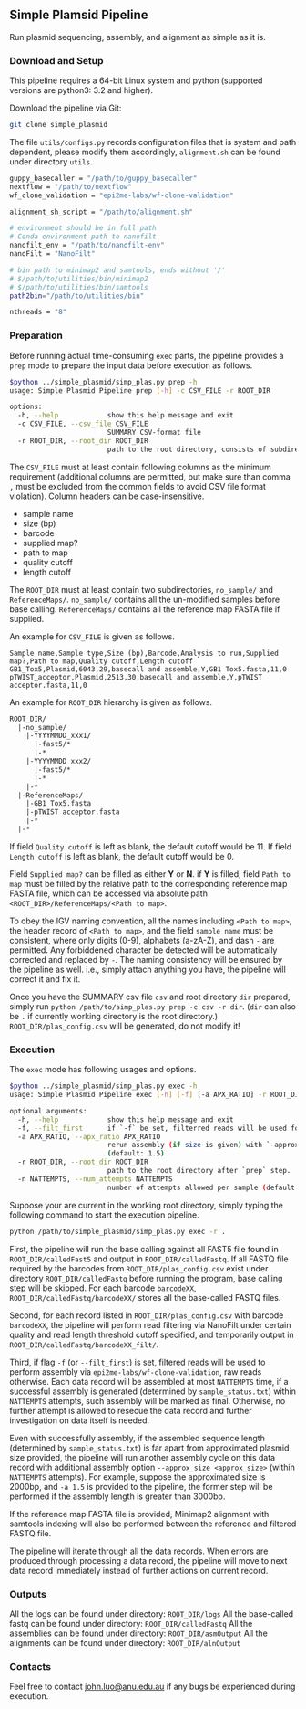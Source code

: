 ## Simple Plamsid Pipeline
Run plasmid sequencing, assembly, and alignment as simple as it is.

### Download and Setup
This pipeline requires a 64-bit Linux system and python (supported versions are python3: 3.2 and higher).

Download the pipeline via Git:
```bash
git clone simple_plasmid
``` 

The file `utils/configs.py` records configuration files that is system and path dependent, please modify them accordingly, `alignment.sh` can be found under directory `utils`.

```bash
guppy_basecaller = "/path/to/guppy_basecaller"
nextflow = "/path/to/nextflow"
wf_clone_validation = "epi2me-labs/wf-clone-validation"

alignment_sh_script = "/path/to/alignment.sh"

# environment should be in full path
# Conda environment path to nanofilt
nanofilt_env = "/path/to/nanofilt-env"
nanoFilt = "NanoFilt"

# bin path to minimap2 and samtools, ends without '/'
# $/path/to/utilities/bin/minimap2
# $/path/to/utilities/bin/samtools
path2bin="/path/to/utilities/bin"

nthreads = "8"
```

### Preparation
Before running actual time-consuming `exec` parts, the pipeline provides a `prep` mode to prepare the input data before execution as follows.
```bash
$python ../simple_plasmid/simp_plas.py prep -h
usage: Simple Plasmid Pipeline prep [-h] -c CSV_FILE -r ROOT_DIR

options:
  -h, --help            show this help message and exit
  -c CSV_FILE, --csv_file CSV_FILE
                        SUMMARY CSV-format file
  -r ROOT_DIR, --root_dir ROOT_DIR
                        path to the root directory, consists of subdirectories 1) no_sample and 2) ReferenceMaps.

```

The `CSV_FILE` must at least contain following columns as the minimum requirement (additional columns are permitted, but make sure than comma `,` must be excluded from the common fields to avoid CSV file format violation). Column headers can be case-insensitive.
* sample name
* size (bp)
* barcode
* supplied map?
* path to map
* quality cutoff
* length cutoff

The `ROOT_DIR` must at least contain two subdirectories, `no_sample/` and `ReferenceMaps/`. `no_sample/` contains all the un-modified samples before base calling. `ReferenceMaps/` contains all the reference map FASTA file if supplied.

An example for `CSV_FILE` is given as follows.
```csv
Sample name,Sample type,Size (bp),Barcode,Analysis to run,Supplied map?,Path to map,Quality cutoff,Length cutoff
GB1_Tox5,Plasmid,6043,29,basecall and assemble,Y,GB1 Tox5.fasta,11,0
pTWIST_acceptor,Plasmid,2513,30,basecall and assemble,Y,pTWIST acceptor.fasta,11,0
```

An example for `ROOT_DIR` hierarchy is given as follows.
```txt
ROOT_DIR/
  |-no_sample/
    |-YYYYMMDD_xxx1/
      |-fast5/*
      |-*
    |-YYYYMMDD_xxx2/
      |-fast5/*
      |-*
    |-*
  |-ReferenceMaps/
    |-GB1 Tox5.fasta
    |-pTWIST acceptor.fasta
    |-*
  |-*
```


If field `Quality cutoff` is left as blank, the default cutoff would be 11. If field `Length cutoff` is left as blank, the default cutoff would be 0.

Field `Supplied map?` can be filled as either **Y** or **N**. if **Y** is filled, field `Path to map` must be filled by the relative path to the corresponding reference map FASTA file, which can be accessed via absolute path `<ROOT_DIR>/ReferenceMaps/<Path to map>`.

To obey the IGV naming convention, all the names including `<Path to map>`, the header record of `<Path to map>`, and the field `sample name` must be consistent, where only digits (0-9), alphabets (a-zA-Z), and dash `-` are permitted. Any forbiddened character be detected will be automatically corrected and replaced by `-`. The naming consistency will be ensured by the pipeline as well. i.e., simply attach anything you have, the pipeline will correct it and fix it.

Once you have the SUMMARY csv file `csv` and root directory `dir` prepared, simply run `python /path/to/simp_plas.py prep -c csv -r dir`. (`dir` can also be `.` if currently working directory is the root directory.) `ROOT_DIR/plas_config.csv` will be generated, do not modify it!

### Execution
The `exec` mode has following usages and options.
```bash
$python ../simple_plasmid/simp_plas.py exec -h
usage: Simple Plasmid Pipeline exec [-h] [-f] [-a APX_RATIO] -r ROOT_DIR [-n NATTEMPTS]

optional arguments:
  -h, --help            show this help message and exit
  -f, --filt_first      if `-f` be set, filterred reads will be used for assembly, (default: False)
  -a APX_RATIO, --apx_ratio APX_RATIO
                        rerun assembly (if size is given) with `-approx_size` option when ratio between alen and size > apx_ratio.
                        (default: 1.5)
  -r ROOT_DIR, --root_dir ROOT_DIR
                        path to the root directory after `prep` step.
  -n NATTEMPTS, --num_attempts NATTEMPTS
                        number of attempts allowed per sample (default: 1)
```

Suppose your are current in the working root directory, simply typing the following command to start the execution pipeline.
```bash
python /path/to/simple_plasmid/simp_plas.py exec -r .
```

First, the pipeline will run the base calling against all FAST5 file found in `ROOT_DIR/calledFast5` and output in `ROOT_DIR/calledFastq`. If all FASTQ file required by the barcodes from `ROOT_DIR/plas_config.csv` exist under directory `ROOT_DIR/calledFastq` before running the program, base calling step will be skipped. For each barcode `barcodeXX`, `ROOT_DIR/calledFastq/barcodeXX/` stores all the base-called FASTQ files.

Second, for each record listed in `ROOT_DIR/plas_config.csv` with barcode `barcodeXX`, the pipeline will perform read filtering via NanoFilt under certain quality and read length threshold cutoff specified, and temporarily output in `ROOT_DIR/calledFastq/barcodeXX_filt/`.

Third, if flag `-f` (or `--filt_first`) is set, filtered reads will be used to perform assembly via `epi2me-labs/wf-clone-validation`, raw reads otherwise. Each data record will be assembled at most `NATTEMPTS` time, if a successful assembly is generated (determined by `sample_status.txt`) within `NATTEMPTS` attempts, such assembly will be marked as final. Otherwise, no further attempt is allowed to resecue the data record and further investigation on data itself is needed.

Even with successfully assembly, if the assembled sequence length (determined by `sample_status.txt`) is far apart from approximated plasmid size provided, the pipeline will run another assembly cycle on this data record with additional assembly option `--approx_size <approx_size>` (within `NATTEMPTS` attempts). For example, suppose the approximated size is 2000bp, and `-a 1.5` is provided to the pipeline, the former step will be performed if the assembly length is greater than 3000bp.

If the reference map FASTA file is provided, Minimap2 alignment with samtools indexing will also be performed between the reference and filtered FASTQ file.

The pipeline will iterate through all the data records. When errors are produced through processing a data record, the pipeline will move to next data record immediately instead of further actions on current record.

### Outputs
All the logs can be found under directory: `ROOT_DIR/logs`
All the base-called fastq can be found under directory: `ROOT_DIR/calledFastq`
All the assemblies can be found under directory: `ROOT_DIR/asmOutput`
All the alignments can be found under directory: `ROOT_DIR/alnOutput`

### Contacts
Feel free to contact john.luo@anu.edu.au if any bugs be experienced during execution.